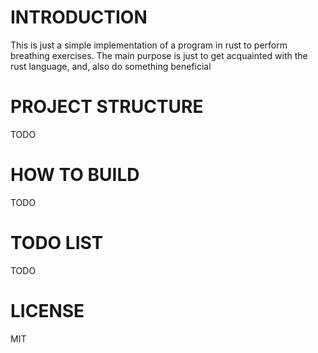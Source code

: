 # INTRODUCTION
This is just a simple implementation of a program in rust to perform breathing exercises.
The main purpose is just to get acquainted with the rust language, and, also do something beneficial

# PROJECT STRUCTURE
TODO

# HOW TO BUILD
TODO

# TODO LIST
TODO

# LICENSE
MIT 